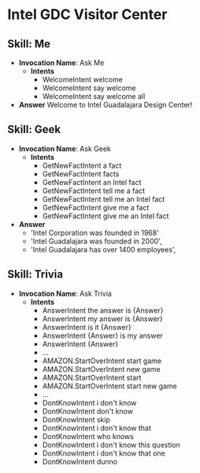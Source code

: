 # Intel GDC Visitor Center

## Skill: Me

- __Invocation Name__: Ask Me
  - __Intents__
    - WelcomeIntent welcome
    - WelcomeIntent say welcome
    - WelcomeIntent say welcome all
- __Answer__ Welcome to Intel Guadalajara Design Center!

## Skill: Geek

- __Invocation Name__: Ask Geek
  - __Intents__
    - GetNewFactIntent a fact
    - GetNewFactIntent facts
    - GetNewFactIntent an Intel fact
    - GetNewFactIntent tell me a fact
    - GetNewFactIntent tell me an Intel fact
    - GetNewFactIntent give me a fact
    - GetNewFactIntent give me an Intel fact
- __Answer__
  - 'Intel Corporation was founded in 1968'
  - 'Intel Guadalajara was founded in 2000',
  - 'Intel Guadalajara has over 1400 employees',

## Skill: Trivia

- __Invocation Name__: Ask Trivia
  - __Intents__
    - AnswerIntent the answer is {Answer}
    - AnswerIntent my answer is {Answer}
    - AnswerIntent is it {Answer}
    - AnswerIntent {Answer} is my answer
    - AnswerIntent {Answer}
    - ...
    - AMAZON.StartOverIntent start game
    - AMAZON.StartOverIntent new game
    - AMAZON.StartOverIntent start
    - AMAZON.StartOverIntent start new game
    - ...
    - DontKnowIntent i don't know
    - DontKnowIntent don't know
    - DontKnowIntent skip
    - DontKnowIntent i don't know that
    - DontKnowIntent who knows
    - DontKnowIntent i don't know this question
    - DontKnowIntent i don't know that one
    - DontKnowIntent dunno
